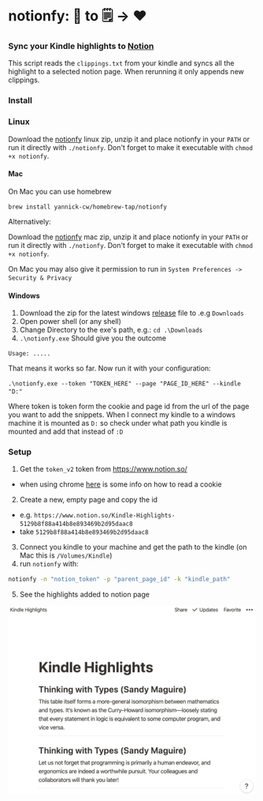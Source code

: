 # notionfy: 📓 to 🗒 -> ♥

### Sync your Kindle highlights to [Notion](https://www.notion.so/)

This script reads the `clippings.txt` from your kindle and syncs all the highlight to a selected notion page.
When rerunning it only appends new clippings.

### Install

### Linux

Download the [notionfy](https://github.com/yannick-cw/notionfy/releases/tag/0.2.0) linux zip, unzip it and place notionfy in your `PATH` or run it directly with `./notionfy`. Don't forget to make it executable with `chmod +x notionfy`.


#### Mac
On Mac you can use homebrew
```
brew install yannick-cw/homebrew-tap/notionfy
```
Alternatively:

Download the [notionfy](https://github.com/yannick-cw/notionfy/releases/tag/0.2.0) mac zip, unzip it and place notionfy in your `PATH` or run it directly with `./notionfy`. Don't forget to make it executable with `chmod +x notionfy`.

On Mac you may also give it permission to run in `System Preferences -> Security & Privacy`

#### Windows

1. Download the zip for the latest windows [release](https://github.com/yannick-cw/notionfy/releases/download/0.2.0/notionfy.exe) file to .e.g `Downloads`
2. Open power shell (or any shell)
4. Change Directory to the exe's path, e.g.: `cd .\Downloads`
5. `.\notionfy.exe`
Should give you the outcome
```
Usage: .....
```
That means it works so far.
Now run it with your configuration:

```
.\notionfy.exe --token "TOKEN_HERE" --page "PAGE_ID_HERE" --kindle "D:"
```

Where token is token form the cookie and page id from the url of the page you want to add the snippets. When I connect my kindle to a windows machine it is mounted as `D:` so check under what path you kindle is mounted and add that instead of `:D`

### Setup

1. Get the `token_v2` token from https://www.notion.so/

- when using chrome [here](https://developers.google.com/web/tools/chrome-devtools/storage/cookies) is some info on how to read a cookie

2. Create a new, empty page and copy the id

- e.g. `https://www.notion.so/Kindle-Highlights-5129b8f88a414b8e893469b2d95daac8`
- take `5129b8f88a414b8e893469b2d95daac8`

3. Connect you kindle to your machine and get the path to the kindle (on Mac this is `/Volumes/Kindle`)
4. run `notionfy` with:

```bash
notionfy -n "notion_token" -p "parent_page_id" -k "kindle_path"
```

5. See the highlights added to notion page

![Highlights](./highlights.png)

